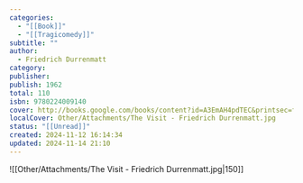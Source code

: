 ```yaml
---
categories:
  - "[[Book]]"
  - "[[Tragicomedy]]"
subtitle: ""
author:
  - Friedrich Durrenmatt
category: 
publisher: 
publish: 1962
total: 110
isbn: 9780224009140
cover: http://books.google.com/books/content?id=A3EmAH4pdTEC&printsec=frontcover&img=1&zoom=1&source=gbs_api
localCover: Other/Attachments/The Visit - Friedrich Durrenmatt.jpg
status: "[[Unread]]"
created: 2024-11-12 16:14:34
updated: 2024-11-14 21:10
---
```


![[Other/Attachments/The Visit - Friedrich Durrenmatt.jpg|150]]
